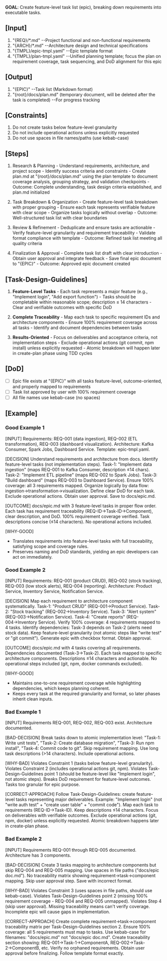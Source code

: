 **GOAL**: Create feature-level task list (epic), breaking down requirements into executable tasks.

## [Input]
  1. "{REQ}/*.md" --Project functional and non-functional requirements
  2. "{ARCH}/*.md" --Architecture design and technical specifications
  3. "{TMPL}/epic-tmpl.yaml" --Epic template format
  4. "{TMPL}/plan-tmpl.yaml" --Unified planning template; focus the plan on requirement coverage, task sequencing, and DoD alignment for this epic

## [Output]
  1. "{EPIC}" --Task list (Markdown format)
  2. "{root}/docs/plan.md" (temporary document, will be deleted after the task is completed) --For progress tracking

## [Constraints]
  1. Do not create tasks below feature-level granularity
  2. Do not include operational actions unless explicitly requested
  3. Do not use spaces in file names/paths (use kebab-case)

## [Steps]
  1. Research & Planning
    - Understand requirements, architecture, and project scope
    - Identify success criteria and constraints
    - Create plan.md at "{root}/docs/plan.md" using the plan template to document coverage analysis, grouping strategy, and validation checkpoints
    - Outcome: Complete understanding, task design criteria established, and plan.md initialized

  2. Task Breakdown & Organization
    - Create feature-level task breakdown with proper grouping
    - Ensure each task represents verifiable feature with clear scope
    - Organize tasks logically without overlap
    - Outcome: Well-structured task list with clear boundaries

  3. Review & Refinement
    - Deduplicate and ensure tasks are actionable
    - Verify feature-level granularity and requirement traceability
    - Validate format compliance with template
    - Outcome: Refined task list meeting all quality criteria

  4. Finalization & Approval
    - Complete task list draft with clear introduction
    - Obtain user approval and integrate feedback
    - Save final epic document to "{EPIC}"
    - Outcome: Approved epic document created

## [Task-Design-Guidelines]
  1. **Feature-Level Tasks**
    - Each task represents a major feature (e.g., "Implement login", "Add export function")
    - Tasks should be completable within reasonable scope; description ≤ 14 characters
    - Clear and verifiable outcomes with specific DoD
  
  2. **Complete Traceability**
    - Map each task to specific requirement IDs and architecture components
    - Ensure 100% requirement coverage across all tasks
    - Identify and document dependencies between tasks
  
  3. **Results-Oriented**
    - Focus on deliverables and acceptance criteria, not implementation steps
    - Exclude operational actions (git commit, npm install) unless explicitly requested
    - Atomic breakdown will happen later in create-plan phase using TDD cycles

## [DoD]
  - [ ] Epic file exists at "{EPIC}" with all tasks feature-level, outcome-oriented, and properly mapped to requirements
  - [ ] Task list approved by user with 100% requirement coverage
  - [ ] All file names use kebab-case (no spaces)

## [Example]

### Good Example 1
[INPUT]
Requirements: REQ-001 (data ingestion), REQ-002 (ETL transformation), REQ-003 (dashboard visualization). Architecture: Kafka Consumer, Spark Jobs, Dashboard Service. Template: epic-tmpl.yaml.

[DECISION]
Understand requirements and architecture from docs. Identify feature-level tasks (not implementation steps). Task-1: "Implement data ingestion" (maps REQ-001 to Kafka Consumer, description ≤14 chars). Task-2: "Implement ETL pipeline" (maps REQ-002 to Spark Jobs). Task-3: "Build dashboard" (maps REQ-003 to Dashboard Service). Ensure 100% coverage: all 3 requirements mapped. Organize logically by data flow: ingestion→transformation→visualization. Define clear DoD for each task. Exclude operational actions. Obtain user approval. Save to docs/epic.md.

[OUTCOME]
docs/epic.md with 3 feature-level tasks in proper flow order. Each task has requirement traceability (REQ-ID→Task-ID→Component), clear description, and DoD. 100% requirement coverage verified. Task descriptions concise (≤14 characters). No operational actions included.

[WHY-GOOD]
- Translates requirements into feature-level tasks with full traceability, satisfying scope and coverage rules.
- Preserves naming and DoD standards, yielding an epic developers can act on immediately.

### Good Example 2
[INPUT]
Requirements: REQ-001 (product CRUD), REQ-002 (stock tracking), REQ-003 (low stock alerts), REQ-004 (reporting). Architecture: Product Service, Inventory Service, Notification Service.

[DECISION]
Map each requirement to architecture component systematically. Task-1: "Product CRUD" (REQ-001→Product Service). Task-2: "Stock tracking" (REQ-002→Inventory Service). Task-3: "Alert system" (REQ-003→Notification Service). Task-4: "Create reports" (REQ-004→Inventory Service). Verify 100% coverage: 4 requirements mapped to 4 tasks. Identify dependencies: Task-3 depends on Task-2 (alerts need stock data). Keep feature-level granularity (not atomic steps like "write test" or "git commit"). Generate epic with checkbox format. Obtain approval.

[OUTCOME]
docs/epic.md with 4 tasks covering all requirements. Dependencies documented (Task-3→Task-2). Each task mapped to specific architecture components. Descriptions ≤14 characters and actionable. No operational steps included (git, npm, docker commands excluded).

[WHY-GOOD]
- Maintains one-to-one requirement coverage while highlighting dependencies, which keeps planning coherent.
- Keeps every task at the required granularity and format, so later phases inherit clean inputs.

### Bad Example 1
[INPUT]
Requirements REQ-001, REQ-002, REQ-003 exist. Architecture documented.

[BAD-DECISION]
Break tasks down to atomic implementation level: "Task-1: Write unit tests", "Task-2: Create database migration", "Task-3: Run npm install", "Task-4: Commit code to git". Skip requirement mapping. Use long task descriptions (>14 characters). Include operational actions.

[WHY-BAD]
Violates Constraint 1 (tasks below feature-level granularity). Violates Constraint 2 (includes operational actions git, npm). Violates Task-Design-Guidelines point 1 (should be feature-level like "Implement login", not atomic steps). Breaks DoD requirement for feature-level outcomes. Tasks too granular for epic purpose.

[CORRECT-APPROACH]
Follow Task-Design-Guidelines: create feature-level tasks representing major deliverables. Example: "Implement login" (not "write auth test" + "create user table" + "commit code"). Map each task to requirements (REQ-ID→Task-ID). Keep descriptions ≤14 characters. Focus on deliverables with verifiable outcomes. Exclude operational actions (git, npm, docker) unless explicitly requested. Atomic breakdown happens later in create-plan phase.

### Bad Example 2
[INPUT]
Requirements REQ-001 through REQ-005 documented. Architecture has 3 components.

[BAD-DECISION]
Create 3 tasks mapping to architecture components but skip REQ-004 and REQ-005 mapping. Use spaces in file paths ("docs/epic doc.md"). No traceability matrix showing requirement→task→component mapping. Skip user approval step. Save with incorrect format.

[WHY-BAD]
Violates Constraint 3 (uses spaces in file paths, should use kebab-case). Violates Task-Design-Guidelines point 2 (missing 100% requirement coverage - REQ-004 and REQ-005 unmapped). Violates Step 4 (skip user approval). Missing traceability means can't verify coverage. Incomplete epic will cause gaps in implementation.

[CORRECT-APPROACH]
Create complete requirement→task→component traceability matrix per Task-Design-Guidelines section 2. Ensure 100% coverage: all 5 requirements must map to tasks. Use kebab-case for filenames: "docs/epic.md" not "docs/epic doc.md". Create traceability section showing: REQ-001→Task-1→ComponentA, REQ-002→Task-2→ComponentB, etc. Verify no orphaned requirements. Obtain user approval before finalizing. Follow template format exactly.
